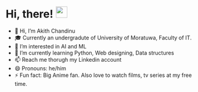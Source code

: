 # Hi, there! <img src='https://raw.githubusercontent.com/MartinHeinz/MartinHeinz/master/wave.gif' height= 30px>
- 👋 Hi, I’m Akith Chandinu
- 🎓 Currently an undergradute of University of Moratuwa, Faculty of IT.
- 👀 I’m interested in AI and ML
- 🌱 I’m currently learning Python, Web designing, Data structures
- 📫 Reach me thorugh my Linkedin account
- 😄 Pronouns: he/him
- ⚡ Fun fact: Big Anime fan. Also love to watch films, tv series at my free time.

<!---
Akith-002/Akith-002 is a ✨ special ✨ repository because its `README.md` (this file) appears on your GitHub profile.
You can click the Preview link to take a look at your changes.
--->
